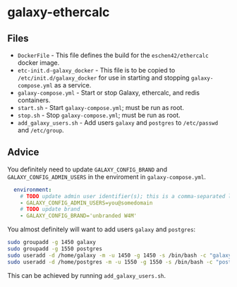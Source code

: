 # galaxy-ethercalc
## Files
- `DockerFile` - This file defines the build for the `eschen42/ethercalc` docker image.
- `etc-init.d-galaxy_docker` - This file is to be copied to `/etc/init.d/galaxy_docker` for use in starting and stopping `galaxy-compose.yml` as a service.
- `galaxy-compose.yml` - Start or stop Galaxy, ethercalc, and redis containers.
- `start.sh` - Start `galaxy-compose.yml`; must be run as root.
- `stop.sh` -  Stop  `galaxy-compose.yml`; must be run as root.
- `add_galaxy_users.sh` - Add users `galaxy` and `postgres` to `/etc/passwd` and `/etc/group`.
## Advice
You definitely need to update `GALAXY_CONFIG_BRAND` and `GALAXY_CONFIG_ADMIN_USERS` in the enviroment in `galaxy-compose.yml`.
```yml
  environment:
    # TODO update admin user identifier(s); this is a comma-separated list
    - GALAXY_CONFIG_ADMIN_USERS=you@somedomain
    # TODO update brand
    - GALAXY_CONFIG_BRAND='unbranded W4M'

```

You almost definitely will want to add users `galaxy` and `postgres`:
```bash
sudo groupadd -g 1450 galaxy
sudo groupadd -g 1550 postgres
sudo useradd -d /home/galaxy -m -u 1450 -g 1450 -s /bin/bash -c "galaxy user within docker" galaxy
sudo useradd -d /home/postgres -m -u 1550 -g 1550 -s /bin/bash -c "postgres user within docker" postgres
```
This can be achieved by running `add_galaxy_users.sh`.
